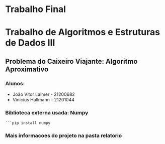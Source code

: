 # Trabalho Final
<h1> Trabalho de Algoritmos e Estruturas de Dados III </h1>
<h2> Problema do Caixeiro Viajante: Algoritmo Aproximativo </h2>
<h3> Alunos: </h3>
<ul>
  <li> João Vitor Laimer - 21200682 </li>
  <li> Vinicius Hallmann - 21201044</li>
</ul>

<h3> Biblioteca externa usada: Numpy </h3>

    ```pip install numpy


### Mais informacoes do projeto na pasta relatorio
